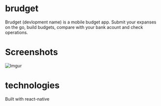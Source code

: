 # brudget
Brudget (devlopment name) is a mobile budget app. Submit your expanses on the go, build budgets, compare with your bank acount and check operations.

# Screenshots

![Imgur](https://imgur.com/hrgppyF.gif)

# technologies 

Built with react-native
